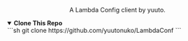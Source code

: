<p align="center">
A Lambda Config client by yuuto.
</p>
<details open>
<summary><strong>Clone This Repo</strong></summary>
```sh
git clone https://github.com/yuutonuko/LambdaConf
```  
</details>
